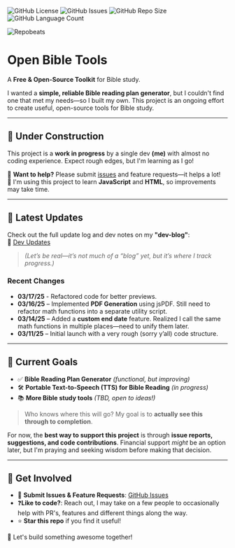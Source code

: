 ![GitHub License](https://img.shields.io/github/license/zman0-cmd/open-bible-tools)
![GitHub Issues](https://img.shields.io/github/issues/zman0-cmd/open-bible-tools)
![GitHub Repo Size](https://img.shields.io/github/repo-size/zman0-cmd/open-bible-tools)
![GitHub Language Count](https://img.shields.io/github/languages/count/zman0-cmd/open-bible-tools)

![Repobeats](https://repobeats.axiom.co/api/embed/d4c16ab6e32b408f294a8f18f71afb4832c10f20.svg "Repobeats analytics image")

# Open Bible Tools  
A **Free & Open-Source Toolkit** for Bible study.  

I wanted a **simple, reliable Bible reading plan generator**, but I couldn't find one that met my needs—so I built my own. This project is an ongoing effort to create useful, open-source tools for Bible study.  

---

## 🚧 **Under Construction**  
This project is a **work in progress** by a single dev **(me)** with almost no coding experience. Expect rough edges, but I'm learning as I go!  

🔹 **Want to help?** Please submit [issues](https://github.com/zman0-cmd/open-bible-tools/issues) and feature requests—it helps a lot!  
🔹 I'm using this project to learn **JavaScript** and **HTML**, so improvements may take time.  

---

## 📢 **Latest Updates**  
Check out the full update log and dev notes on my **"dev-blog"**:  
📌 [Dev Updates](https://notes.zackmace.com/bible-tools/Reading+Plan+Generator+-+Individual/Dev-updates/OBT%26RPG+-+Dev+Updates)  

> *(Let’s be real—it’s not much of a “blog” yet, but it’s where I track progress.)*

### **Recent Changes**
- **03/17/25** - Refactored code for better previews.
- **03/16/25** – Implemented **PDF Generation** using jsPDF. Still need to refactor math functions into a separate utility script.
- **03/14/25** – Added a **custom end date** feature. Realized I call the same math functions in multiple places—need to unify them later.
- **03/11/25** – Initial launch with a very rough (sorry y’all) code structure.

---

## 🎯 **Current Goals**
- ✅ **Bible Reading Plan Generator** *(functional, but improving)*
- 🛠️ **Portable Text-to-Speech (TTS) for Bible Reading** *(in progress)*
- 📚 **More Bible study tools** *(TBD, open to ideas!)*  

> Who knows where this will go? My goal is to **actually see this through to completion**.  

For now, the **best way to support this project** is through **issue reports, suggestions, and code contributions**. Financial support *might* be an option later, but I'm praying and seeking wisdom before making that decision.  

---

## 🔗 **Get Involved**
- 📝 **Submit Issues & Feature Requests**: [GitHub Issues](https://github.com/zman0-cmd/open-bible-tools/issues)
- ❓**Like to code?**: Reach out, I may take on a few people to occasionally help with PR's, features and different things along the way.
- ⭐ **Star this repo** if you find it useful!  

🚀 Let's build something awesome together!  
